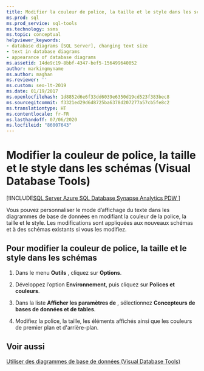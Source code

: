 ```yaml
---
title: Modifier la couleur de police, la taille et le style dans les schémas
ms.prod: sql
ms.prod_service: sql-tools
ms.technology: ssms
ms.topic: conceptual
helpviewer_keywords:
- database diagrams [SQL Server], changing text size
- text in database diagrams
- appearance of database diagrams
ms.assetid: 14de9c19-8bbf-4347-bef5-156499640052
author: markingmyname
ms.author: maghan
ms.reviewer: ''
ms.custom: seo-lt-2019
ms.date: 01/19/2017
ms.openlocfilehash: 1d8852d6e6f33dd6039e6350d19cd523f383bec8
ms.sourcegitcommit: f3321ed29d6d8725ba6378d207277a57cb5fe8c2
ms.translationtype: HT
ms.contentlocale: fr-FR
ms.lasthandoff: 07/06/2020
ms.locfileid: "86007643"
---
```

# <a name="change-the-font-color-size-and-style-in-diagrams-visual-database-tools"></a>Modifier la couleur de police, la taille et le style dans les schémas (Visual Database Tools)

[!INCLUDE[SQL Server Azure SQL Database Synapse Analytics PDW ](../../includes/applies-to-version/sql-asdb-asdbmi-asa-pdw.md)]

Vous pouvez personnaliser le mode d’affichage du texte dans les diagrammes de base de données en modifiant la couleur de la police, la taille et le style. Les modifications sont appliquées aux nouveaux schémas et à des schémas existants si vous les modifiez.  
  
## <a name="to-change-the-font-color-size-and-style-in-diagrams"></a>Pour modifier la couleur de police, la taille et le style dans les schémas  
  
1. Dans le menu **Outils** , cliquez sur **Options**.  
  
2. Développez l’option **Environnement**, puis cliquez sur **Polices et couleurs**.  
  
3. Dans la liste **Afficher les paramètres de** , sélectionnez **Concepteurs de bases de données et de tables**.  
  
4. Modifiez la police, la taille, les éléments affichés ainsi que les couleurs de premier plan et d'arrière-plan.  
  
## <a name="see-also"></a>Voir aussi

[Utiliser des diagrammes de base de données &#40;Visual Database Tools&#41;](../../ssms/visual-db-tools/work-with-database-diagrams-visual-database-tools.md)